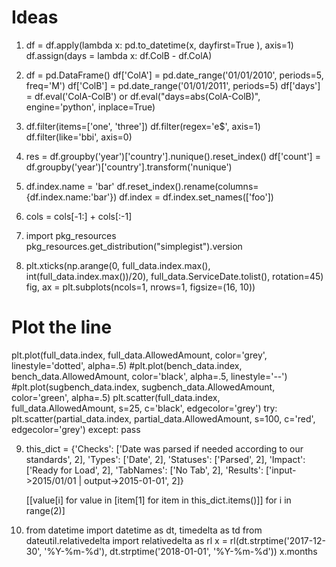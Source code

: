 # Ideas
 1. df = df.apply(lambda x: pd.to_datetime(x, dayfirst=True ), axis=1)
    df.assign(days = lambda x: df.ColB - df.ColA)
    
2. df = pd.DataFrame()
  df['ColA'] = pd.date_range('01/01/2010', periods=5, freq='M')
  df['ColB'] = pd.date_range('01/01/2011', periods=5)
  df['days'] = df.eval('ColA-ColB')
  or df.eval("days=abs(ColA-ColB)", engine='python', inplace=True)
 
3. df.filter(items=['one', 'three'])
   df.filter(regex='e$', axis=1)
   df.filter(like='bbi', axis=0)
   
4. res = df.groupby('year')['country'].nunique().reset_index()
   df['count'] = df.groupby('year')['country'].transform('nunique')
   
5. df.index.name = 'bar'
   df.reset_index().rename(columns={df.index.name:'bar'})
   df.index = df.index.set_names(['foo'])
   
6. cols = cols[-1:] + cols[:-1]

7. import pkg_resources
   pkg_resources.get_distribution("simplegist").version
   
8. plt.xticks(np.arange(0, full_data.index.max(), int(full_data.index.max())/20), full_data.ServiceDate.tolist(), rotation=45)
   fig, ax = plt.subplots(ncols=1, nrows=1, figsize=(16, 10))

  # Plot the line
  plt.plot(full_data.index, full_data.AllowedAmount, color='grey', linestyle='dotted', alpha=.5)
  #plt.plot(bench_data.index, bench_data.AllowedAmount, color='black', alpha=.5, linestyle='--')
  #plt.plot(sugbench_data.index, sugbench_data.AllowedAmount, color='green', alpha=.5)
  plt.scatter(full_data.index, full_data.AllowedAmount, s=25, c='black', edgecolor='grey')
  try: plt.scatter(partial_data.index, partial_data.AllowedAmount, s=100, c='red', edgecolor='grey')
  except: pass
  
9. this_dict = {'Checks': ['Date was parsed if needed according to our standards', 2],
    'Types': ['Date', 2],
    'Statuses': ['Parsed', 2],
    'Impact': ['Ready for Load', 2],
    'TabNames': ['No Tab', 2],
    'Results': ['input->2015/01/01 | output->2015-01-01', 2]}
    
    [[value[i] for value in [item[1] for item in this_dict.items()]] for i in range(2)]
    
 10. from datetime import datetime as dt, timedelta as td
     from dateutil.relativedelta import relativedelta as rl
     x = rl(dt.strptime('2017-12-30', '%Y-%m-%d'), dt.strptime('2018-01-01', '%Y-%m-%d'))
     x.months
    
